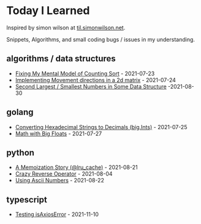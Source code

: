 # Today I Learned

Inspired by simon wilson at [til.simonwilson.net](https://til.simonwillison.net/).

Snippets, Algorithms, and small coding bugs / issues in my understanding.

## algorithms / data structures
- [Fixing My Mental Model of Counting Sort](algorithms/count-sort-implementation.md) - 2021-07-23
- [Implementing Movement directions in a 2d matrix](algorithms/directions-on-2d-matrix.md) - 2021-07-24
- [Second Largest / Smallest Numbers in Some Data Structure](algorithms/second-extreme-numbers.md) -2021-08-30

## golang
- [Converting Hexadecimal Strings to Decimals (big.Ints)](golang/converting-hexadecimal-strings-to-ints.md) - 2021-07-25
- [Math with Big Floats](golang/math-with-big-floats.md) - 2021-07-27

## python
- [A Memoization Story (@lru_cache)](python/a-memoization-story.md) - 2021-08-21
- [Crazy Reverse Operator](python/crazy-reverse-operator.md) - 2021-08-04
- [Using Ascii Numbers](python/using-ascii-numbers.md) - 2021-08-22

## typescript
- [Testing isAxiosError](typescript/testing-is-axios-error.md) - 2021-11-10
